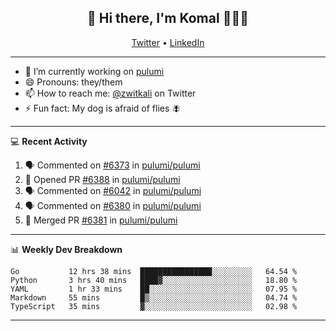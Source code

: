 <h2 align="center"> 👋 Hi there, I'm Komal 🧑🏾‍💻 </h2>
<p align="center">
    <a href="https://twitter.com/zwitkali">Twitter</a> •
    <a href="https://www.linkedin.com/in/komal-ali/">LinkedIn</a>
</p>

--------

- 🔭 I’m currently working on [pulumi](https://github.com/pulumi/pulumi)
- 😄 Pronouns: they/them
- 📫 How to reach me: [@zwitkali](https://twitter.com/zwitkali) on Twitter
- ⚡ Fun fact: My dog is afraid of flies 🪰

--------
💻 **Recent Activity**

<!--START_SECTION:activity-->
1. 🗣 Commented on [#6373](https://github.com/pulumi/pulumi/issues/6373) in [pulumi/pulumi](https://github.com/pulumi/pulumi)
2. 💪 Opened PR [#6388](https://github.com/pulumi/pulumi/pull/6388) in [pulumi/pulumi](https://github.com/pulumi/pulumi)
3. 🗣 Commented on [#6042](https://github.com/pulumi/pulumi/issues/6042) in [pulumi/pulumi](https://github.com/pulumi/pulumi)
4. 🗣 Commented on [#6380](https://github.com/pulumi/pulumi/issues/6380) in [pulumi/pulumi](https://github.com/pulumi/pulumi)
5. 🎉 Merged PR [#6381](https://github.com/pulumi/pulumi/pull/6381) in [pulumi/pulumi](https://github.com/pulumi/pulumi)
<!--END_SECTION:activity-->

--------

📊 **Weekly Dev Breakdown**
<!--START_SECTION:waka-->
```text
Go           12 hrs 38 mins  ████████████████░░░░░░░░░   64.54 % 
Python       3 hrs 40 mins   ████▓░░░░░░░░░░░░░░░░░░░░   18.80 % 
YAML         1 hr 33 mins    ██░░░░░░░░░░░░░░░░░░░░░░░   07.95 % 
Markdown     55 mins         █▒░░░░░░░░░░░░░░░░░░░░░░░   04.74 % 
TypeScript   35 mins         ▓░░░░░░░░░░░░░░░░░░░░░░░░   02.98 % 
```
<!--END_SECTION:waka-->

--------